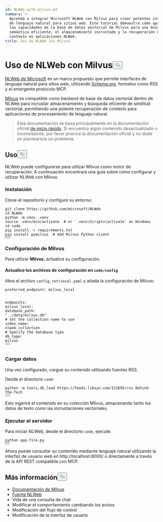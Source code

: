 ```yaml
---
id: NLWeb_with_milvus.md
summary: >-
  Aprenda a integrar Microsoft NLWeb con Milvus para crear potentes interfaces
  de lenguaje natural para sitios web. Este tutorial demuestra cómo aprovechar
  las capacidades de la base de datos vectorial de Milvus para una búsqueda
  semántica eficiente, el almacenamiento incrustado y la recuperación de
  contexto en aplicaciones NLWeb.
title: Uso de NLWeb con Milvus
---
```

<h1 id="Using-NLWeb-with-Milvus" class="common-anchor-header">Uso de NLWeb con Milvus<button data-href="#Using-NLWeb-with-Milvus" class="anchor-icon" translate="no">
      <svg translate="no"
        aria-hidden="true"
        focusable="false"
        height="20"
        version="1.1"
        viewBox="0 0 16 16"
        width="16"
      >
        <path
          fill="#0092E4"
          fill-rule="evenodd"
          d="M4 9h1v1H4c-1.5 0-3-1.69-3-3.5S2.55 3 4 3h4c1.45 0 3 1.69 3 3.5 0 1.41-.91 2.72-2 3.25V8.59c.58-.45 1-1.27 1-2.09C10 5.22 8.98 4 8 4H4c-.98 0-2 1.22-2 2.5S3 9 4 9zm9-3h-1v1h1c1 0 2 1.22 2 2.5S13.98 12 13 12H9c-.98 0-2-1.22-2-2.5 0-.83.42-1.64 1-2.09V6.25c-1.09.53-2 1.84-2 3.25C6 11.31 7.55 13 9 13h4c1.45 0 3-1.69 3-3.5S14.5 6 13 6z"
        ></path>
      </svg>
    </button></h1><p><a href="https://github.com/microsoft/NLWeb">NLWeb de Microsoft</a> es un marco propuesto que permite interfaces de lenguaje natural para sitios web, utilizando <a href="https://schema.org/">Schema.org</a>, formatos como RSS y el emergente protocolo MCP.</p>
<p><a href="https://milvus.io/">Milvus</a> es compatible como backend de base de datos vectorial dentro de NLWeb para incrustar almacenamiento y búsqueda eficiente de similitud vectorial, permitiendo una potente recuperación de contexto para aplicaciones de procesamiento de lenguaje natural.</p>
<blockquote>
<p>Esta documentación se basa principalmente en la documentación oficial <a href="https://github.com/microsoft/NLWeb/blob/main/HelloWorld.md">de inicio rápido</a>. Si encuentra algún contenido desactualizado o inconsistente, por favor priorice la documentación oficial y no dude en plantearnos un problema.</p>
</blockquote>
<h2 id="Usage" class="common-anchor-header">Uso<button data-href="#Usage" class="anchor-icon" translate="no">
      <svg translate="no"
        aria-hidden="true"
        focusable="false"
        height="20"
        version="1.1"
        viewBox="0 0 16 16"
        width="16"
      >
        <path
          fill="#0092E4"
          fill-rule="evenodd"
          d="M4 9h1v1H4c-1.5 0-3-1.69-3-3.5S2.55 3 4 3h4c1.45 0 3 1.69 3 3.5 0 1.41-.91 2.72-2 3.25V8.59c.58-.45 1-1.27 1-2.09C10 5.22 8.98 4 8 4H4c-.98 0-2 1.22-2 2.5S3 9 4 9zm9-3h-1v1h1c1 0 2 1.22 2 2.5S13.98 12 13 12H9c-.98 0-2-1.22-2-2.5 0-.83.42-1.64 1-2.09V6.25c-1.09.53-2 1.84-2 3.25C6 11.31 7.55 13 9 13h4c1.45 0 3-1.69 3-3.5S14.5 6 13 6z"
        ></path>
      </svg>
    </button></h2><p>NLWeb puede configurarse para utilizar Milvus como motor de recuperación. A continuación encontrará una guía sobre cómo configurar y utilizar NLWeb con Milvus.</p>
<h3 id="Installation" class="common-anchor-header">Instalación</h3><p>Clone el repositorio y configure su entorno:</p>
<pre><code translate="no" class="language-bash">git <span class="hljs-built_in">clone</span> https://github.com/microsoft/NLWeb
<span class="hljs-built_in">cd</span> NLWeb
python -m venv .venv
<span class="hljs-built_in">source</span> .venv/bin/activate  <span class="hljs-comment"># or `.venv\Scripts\activate` on Windows</span>
<span class="hljs-built_in">cd</span> code
pip install -r requirements.txt
pip install pymilvus  <span class="hljs-comment"># Add Milvus Python client</span>
<button class="copy-code-btn"></button></code></pre>
<h3 id="Configuring-Milvus" class="common-anchor-header">Configuración de Milvus</h3><p>Para utilizar <strong>Milvus</strong>, actualice su configuración.</p>
<h4 id="Update-config-files-in-codeconfig" class="common-anchor-header">Actualice los archivos de configuración en <code translate="no">code/config</code></h4><p>Abra el archivo <code translate="no">config_retrieval.yaml</code> y añada la configuración de Milvus:</p>
<pre><code translate="no" class="language-yaml"><span class="hljs-attr">preferred_endpoint:</span> <span class="hljs-string">milvus_local</span>

<span class="hljs-attr">endpoints:</span>
  <span class="hljs-attr">milvus_local:</span>
    <span class="hljs-attr">database_path:</span> <span class="hljs-string">&quot;../data/milvus.db&quot;</span>
    <span class="hljs-comment"># Set the collection name to use</span>
    <span class="hljs-attr">index_name:</span> <span class="hljs-string">nlweb_collection</span>
    <span class="hljs-comment"># Specify the database type</span>
    <span class="hljs-attr">db_type:</span> <span class="hljs-string">milvus</span>
<button class="copy-code-btn"></button></code></pre>
<h3 id="Loading-Data" class="common-anchor-header">Cargar datos</h3><p>Una vez configurado, cargue su contenido utilizando fuentes RSS.</p>
<p>Desde el directorio <code translate="no">code</code>:</p>
<pre><code translate="no" class="language-bash">python -m tools.db_load https://feeds.libsyn.com/121695/rss Behind-the-Tech
<button class="copy-code-btn"></button></code></pre>
<p>Esto ingerirá el contenido en su colección Milvus, almacenando tanto los datos de texto como las incrustaciones vectoriales.</p>
<h3 id="Running-the-Server" class="common-anchor-header">Ejecutar el servidor</h3><p>Para iniciar NLWeb, desde el directorio <code translate="no">code</code>, ejecute:</p>
<pre><code translate="no" class="language-bash">python app-file.py
<button class="copy-code-btn"></button></code></pre>
<p>Ahora puede consultar su contenido mediante lenguaje natural utilizando la interfaz de usuario web en http://localhost:8000/ o directamente a través de la API REST compatible con MCP.</p>
<h2 id="Further-Reading" class="common-anchor-header">Más información<button data-href="#Further-Reading" class="anchor-icon" translate="no">
      <svg translate="no"
        aria-hidden="true"
        focusable="false"
        height="20"
        version="1.1"
        viewBox="0 0 16 16"
        width="16"
      >
        <path
          fill="#0092E4"
          fill-rule="evenodd"
          d="M4 9h1v1H4c-1.5 0-3-1.69-3-3.5S2.55 3 4 3h4c1.45 0 3 1.69 3 3.5 0 1.41-.91 2.72-2 3.25V8.59c.58-.45 1-1.27 1-2.09C10 5.22 8.98 4 8 4H4c-.98 0-2 1.22-2 2.5S3 9 4 9zm9-3h-1v1h1c1 0 2 1.22 2 2.5S13.98 12 13 12H9c-.98 0-2-1.22-2-2.5 0-.83.42-1.64 1-2.09V6.25c-1.09.53-2 1.84-2 3.25C6 11.31 7.55 13 9 13h4c1.45 0 3-1.69 3-3.5S14.5 6 13 6z"
        ></path>
      </svg>
    </button></h2><ul>
<li><a href="https://milvus.io/docs">Documentación de Milvus</a></li>
<li><a href="https://github.com/microsoft/NLWeb">Fuente NLWeb</a></li>
<li>Vida de una consulta de chat</li>
<li>Modificar el comportamiento cambiando los avisos</li>
<li>Modificación del flujo de control</li>
<li>Modificación de la interfaz de usuario</li>
</ul>
